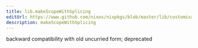 ```yaml
---
title: lib.makeScopeWithSplicing
editUrl: https://www.github.com/nixos/nixpkgs/blob/master/lib/customisation.nix#L296C5
description: makeScopeWithSplicing
---
```


backward compatibility with old uncurried form; deprecated
